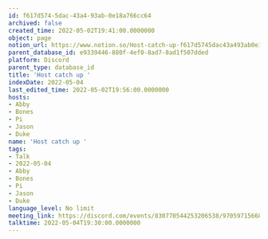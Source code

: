 ```yaml
---
id: f617d574-5dac-43a4-93ab-0e18a766cc64
archived: false
created_time: 2022-05-02T19:41:00.0000000
object: page
notion_url: https://www.notion.so/Host-catch-up-f617d5745dac43a493ab0e18a766cc64
parent_database_id: e9339446-880f-4ef0-8ad7-8ad1f507dded
platform: Discord
parent_type: database_id
title: 'Host catch up '
indexDate: 2022-05-04
last_edited_time: 2022-05-02T19:56:00.0000000
hosts:
- Abby
- Bones
- Pi
- Jason
- Duke
name: 'Host catch up '
tags:
- Talk
- 2022-05-04
- Abby
- Bones
- Pi
- Jason
- Duke
language_level: No limit
meeting_link: https://discord.com/events/830770544253206538/970597156681568276
talktime: 2022-05-04T19:30:00.0000000
---
```





